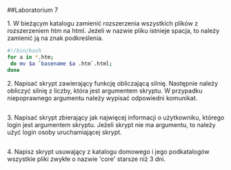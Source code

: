 ##Laboratorium 7

1\. W bieżącym katalogu zamienić rozszerzenia wszystkich plików z rozszerzeniem htm na html. 
   Jeżeli w nazwie pliku istnieje spacja, to należy zamienić ją na znak podkreślenia.
```sh
#!/bin/bash
for a in *.htm; 
 do mv $a `basename $a .htm`.html;
done
```
   
2\. Napisać skrypt zawierający funkcję obliczającą silnię. Następnie należy obliczyć silnię z liczby, 
   która jest argumentem skryptu. W przypadku niepoprawnego argumentu należy wypisać odpowiedni komunikat.
```sh

```

3\. Napisać skrypt zbierający jak najwięcej informacji o użytkowniku, którego login jest argumentem skryptu. 
    Jeżeli skrypt nie ma argumentu, to należy użyć login osoby uruchamiającej skrypt.
```sh

```
4\. Napisz skrypt usuwający z katalogu domowego i jego podkatalogów wszystkie pliki zwykłe o nazwie 
   'core' starsze niż 3 dni.
```sh
